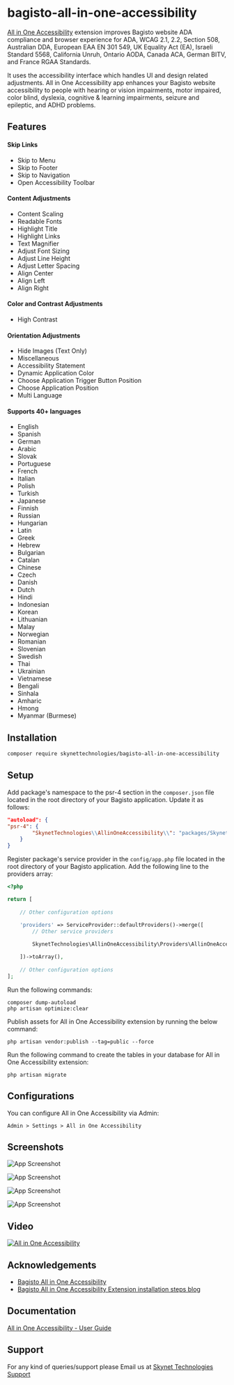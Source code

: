 # bagisto-all-in-one-accessibility

[All in One Accessibility](https://www.skynettechnologies.com/all-in-one-accessibility) extension improves Bagisto website ADA compliance and browser experience for ADA, WCAG 2.1, 2.2, Section 508, Australian DDA, European EAA EN 301 549, UK Equality Act (EA), Israeli Standard 5568, California Unruh, Ontario AODA, Canada ACA, German BITV, and France RGAA Standards.

It uses the accessibility interface which handles UI and design related adjustments. All in One Accessibility app enhances your Bagisto website accessibility to people with hearing or vision impairments, motor impaired, color blind, dyslexia, cognitive & learning impairments, seizure and epileptic, and ADHD problems.

## Features
#### Skip Links
- Skip to Menu
- Skip to Footer
- Skip to Navigation
- Open Accessibility Toolbar

#### Content Adjustments
- Content Scaling
- Readable Fonts
- Highlight Title
- Highlight Links
- Text Magnifier
- Adjust Font Sizing
- Adjust Line Height
- Adjust Letter Spacing
- Align Center
- Align Left
- Align Right

#### Color and Contrast Adjustments
- High Contrast

#### Orientation Adjustments
- Hide Images (Text Only)
- Miscellaneous
- Accessibility Statement
- Dynamic Application Color
- Choose Application Trigger Button Position
- Choose Application Position
- Multi Language

#### Supports 40+ languages
- English
- Spanish
- German
- Arabic
- Slovak
- Portuguese
- French
- Italian
- Polish
- Turkish
- Japanese
- Finnish
- Russian
- Hungarian
- Latin
- Greek
- Hebrew
- Bulgarian
- Catalan
- Chinese
- Czech
- Danish
- Dutch
- Hindi
- Indonesian
- Korean
- Lithuanian
- Malay
- Norwegian
- Romanian
- Slovenian
- Swedish
- Thai
- Ukrainian
- Vietnamese
- Bengali
- Sinhala
- Amharic
- Hmong
- Myanmar (Burmese)

## Installation


```bash
composer require skynettechnologies/bagisto-all-in-one-accessibility
```


## Setup

Add package's namespace to the psr-4 section in the ```composer.json``` file located in the root directory of your Bagisto application. Update it as follows:

```json
"autoload": {
"psr-4": {    
        "SkynetTechnologies\\AllinOneAccessibility\\": "packages/SkynetTechnologies/AllinOneAccessibility/src"
    }
}
```

Register package's service provider in the ```config/app.php``` file located in the root directory of your Bagisto application. Add the following line to the providers array:

```php
<?php

return [
    
    // Other configuration options

    'providers' => ServiceProvider::defaultProviders()->merge([
        // Other service providers
        
        SkynetTechnologies\AllinOneAccessibility\Providers\AllinOneAccessibilityServiceProvider::class,

    ])->toArray(),
    
    // Other configuration options
];
```
Run the following commands:
```
composer dump-autoload
php artisan optimize:clear
```

Publish assets for All in One Accessibility extension by running the below command:
```
php artisan vendor:publish --tag=public --force
```

Run the following command to create the tables in your database for All in One Accessibility extension:
```
php artisan migrate
```

## Configurations

You can configure All in One Accessibility via Admin:

```
Admin > Settings > All in One Accessibility
```

## Screenshots

![App Screenshot](https://www.skynettechnologies.com/sites/default/files/screenshot3.png)

![App Screenshot](https://www.skynettechnologies.com/sites/default/files/screenshot1.png)

![App Screenshot](https://www.skynettechnologies.com/sites/default/files/screenshot2.png)

![App Screenshot](https://www.skynettechnologies.com/sites/default/files/screenshot4.png)

## Video

[![All in One Accessibility](https://img.youtube.com/vi/czwC0PKIqkc/0.jpg)](https://www.youtube.com/watch?v=czwC0PKIqkc)

## Acknowledgements

 - [Bagisto All in One Accessibility](https://www.skynettechnologies.com/bagisto-accessibility-widget)
 - [Bagisto All in One Accessibility Extension installation steps blog](https://www.skynettechnologies.com/blog/bagisto-accessibility-menu-widget-installation)

## Documentation

[All in One Accessibility - User Guide](https://www.dropbox.com/s/de41n4xm9zjwxix/All-in-One-Accessibility-PRO-App-Usage-and-Functionality.pdf?dl=0)

## Support
For any kind of queries/support please Email us at [Skynet Technologies Support](mailto:hello@skynettechnologies.com)
